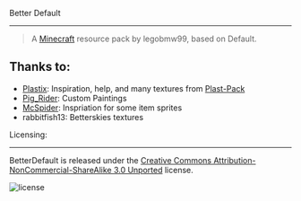 
Better Default

------

>A [Minecraft](http://minecraft.net) resource pack by legobmw99, based on Default.

Thanks to:
------

* [Plastix](https://oc.tc/Plastix): Inspiration, help, and many textures from [Plast-Pack](http://plastix.github.io/Plast-Pack/)
* [Pig_Rider](http://www.reddit.com/user/Pig_Rider): Custom Paintings
* [McSpider](https://oc.tc/McSpider): Inspriation for some item sprites
* rabbitfish13: Betterskies textures

Licensing:

------

BetterDefault is released under the [Creative Commons Attribution-NonCommercial-ShareAlike 3.0 Unported](http://creativecommons.org/licenses/by-nc-sa/3.0/) license.

![license](http://i.creativecommons.org/l/by-nc-sa/3.0/88x31.png)
